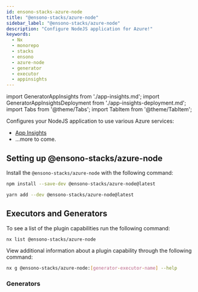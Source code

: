 ```yaml
---
id: ensono-stacks-azure-node
title: "@ensono-stacks/azure-node"
sidebar_label: "@ensono-stacks/azure-node"
description: "Configure NodeJS application for Azure!"
keywords:
  - Nx
  - monorepo
  - stacks
  - ensono
  - azure-node
  - generator
  - executor
  - appinsights
---
```


import GeneratorAppInsights from './app-insights.md';
import GeneratorAppInsightsDeployment from './app-insights-deployment.md';
import Tabs from '@theme/Tabs';
import TabItem from '@theme/TabItem';

Configures your NodeJS application to use various Azure services:

- [App Insights](https://www.npmjs.com/package/applicationinsights)
- ...more to come.

## Setting up @ensono-stacks/azure-node

Install the `@ensono-stacks/azure-node` with the following command:

 <Tabs>
  <TabItem value="npm" label="npm">

  ```bash
  npm install --save-dev @ensono-stacks/azure-node@latest
  ```

  </TabItem>
  <TabItem value="yarn" label="yarn">

  ```bash
  yarn add --dev @ensono-stacks/azure-node@latest
  ```

  </TabItem>
 </Tabs>

## Executors and Generators

To see a list of the plugin capabilities run the following command:

```bash
nx list @ensono-stacks/azure-node
```

View additional information about a plugin capability through the following command:

```bash
nx g @ensono-stacks/azure-node:[generator-executor-name] --help
```

### Generators
<!-- markdownlint-disable MD033 -->
<GeneratorAppInsights />
<GeneratorAppInsightsDeployment />



